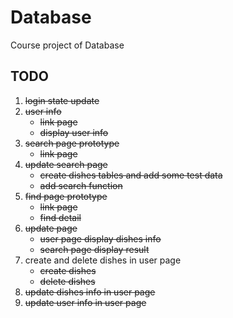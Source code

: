 # Database
Course project of Database

## TODO 
1. ~~login state update~~
2. ~~user info~~
    - ~~link page~~
    - ~~display user info~~
3. ~~search page prototype~~
    - ~~link page~~
4. ~~update search page~~
    - ~~create dishes tables and add some test data~~
    - ~~add search function~~
5. ~~find page prototype~~
    - ~~link page~~
    - ~~find detail~~
6. ~~update page~~
    - ~~user page display dishes info~~
    - ~~search page display result~~
7. create and delete dishes in user page
    - ~~create dishes~~
    - ~~delete dishes~~
8. ~~update dishes info in user page~~
9. ~~update user info in user page~~